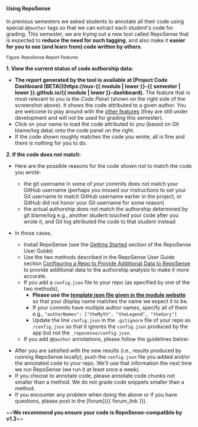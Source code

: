 #### Using RepoSense

<div id="main">

In previous semesters we asked students to annotate all their code using special `@@author` tags so that we can extract each student's code for grading. This semester, we are trying out a new tool  called RepoSense that is expected to **reduce the need for such tagging**, and also make it **easier for you to see (and learn from) code written by others**.

<pic src="https://github.com/reposense/RepoSense/raw/release/docs/images/report.png" alt="Logo">
  <sub>Figure: RepoSense Report Features</sub>
</pic>

**1. View the current status of code authorship data:**

* **The report generated by the tool is available at [Project Code Dashboard (BETA)](https://nus-{{ module | lower }}-{{ semester | lower }}.github.io/{{ module | lower }}-dashboard).** The feature that is most relevant to you is the _Code Panel_ (shown on the right side of the screenshot above). It shows the code attributed to a given author. You are welcome to play around with the [other features](https://github.com/reposense/RepoSense/blob/release/docs/UserGuide.md#interpreting-the-report) (they are still under development and will not be used for grading this semester).
* Click on your name to load the code attributed to you (based on Git blame/log data) onto the code panel on the right.
* If the code shown roughly matches the code you wrote, all is fine and there is nothing for you to do.

**2. If the code does not match:**

* Here are the possible reasons for the code shown not to match the code you wrote:
  * the git username in some of your commits does not match your GitHub username (perhaps you missed our instructions to set your Git username to match GitHub username earlier in the project, or GitHub did not honor your Git username for some reason)
  * the actual authorship does not match the authorship determined by git blame/log e.g., another student touched your code after you wrote it, and Git log attributed the code to that student instead

* In those cases,
  * Install RepoSense (see the [Getting Started](https://github.com/reposense/RepoSense/blob/release/docs/UserGuide.md#getting-started) section of the RepoSense User Guide)
  * Use the two methods described in the RepoSense User Guide section [Configuring a Repo to Provide Additional Data to RepoSense](https://github.com/reposense/RepoSense/blob/release/docs/UserGuide.md#configuring-a-repo-to-provide-additional-data-to-reposense) to provide additional data to the authorship analysis to make it more accurate.
   * If you add a `config.json` file to your repo (as specified by one of the two methods),
     * **Please use the [template json file given in the module website](https://nus-cs2103-ay1819s1.github.io/cs2103-website/admin/reposenseConfigTemplates.html)** so that your display name matches the name we expect it to be.
     * If your commits have multiple author names, specify all of them e.g., `"authorNames": ["theMyth", "theLegend", "theGary"]`
     * Update the line `config.json` in the `.gitignore` file of your repo as `/config.json` so that it ignores the `config.json` produced by the app but not the `_reposense/config.json`.
   * If you add `@@author` annotations, please follow the guidelines below:

<div class="indented-level3">
<panel header="Adding `@@author` tags to indicate authorship">
  <include src="reposenseAuthorAnnotation.md" />
</panel>
</div>

  * After you are satisfied with the new results (i.e., results produced by running RepoSense locally), push the `config.json` file you added and/or the annotated code to your repo. We'll use that information the next time we run RepoSense (we run it at least once a week).
  * If you choose to annotate code, please annotate code chunks not smaller than a method. We do not grade code snippets smaller than a method.
  * If you encounter any problem when doing the above or if you have questions, please post in the [forum]({{ forum_link }}).

==**We recommend you ensure your code is RepoSense-compatible by v1.3**==

</div>
